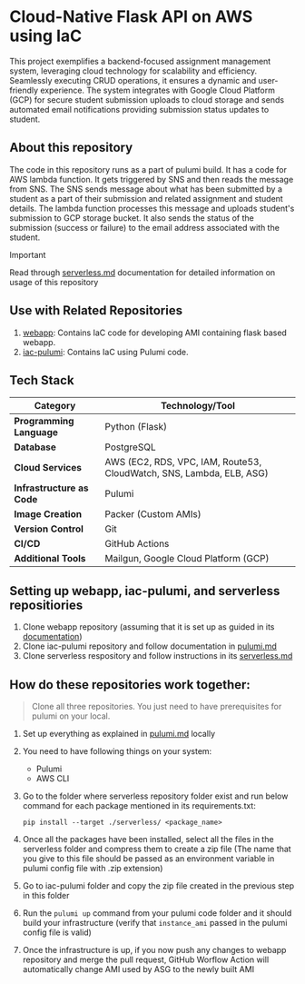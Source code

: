 # Cloud-Native Flask API on AWS using IaC
This project exemplifies a backend-focused assignment management system, leveraging cloud technology for scalability and efficiency. Seamlessly executing CRUD operations, it ensures a dynamic and user-friendly experience. The system integrates with Google Cloud Platform (GCP) for secure student submission uploads to cloud storage and sends automated email notifications providing submission status updates to student.

## About this repository
The code in this repository runs as a part of pulumi build. It has a code for AWS lambda function. It gets triggered by SNS and then reads the message from SNS. The SNS sends message about what has been submitted by a student as a part of their submission and related assignment and student details. The lambda function processes this message and uploads student's submission to GCP storage bucket. It also sends the status of the submission (success or failure) to the email address associated with the student.
> [!IMPORTANT]
> Read through [serverless.md](./serverless.md) documentation for detailed information on usage of this repository


## Use with Related Repositories

1. [webapp](https://github.com/CSYE-6225-Shivani/webapp): Contains IaC code for developing AMI containing flask based webapp.
2. [iac-pulumi](https://github.com/CSYE-6225-Shivani/iac-pulumi): Contains IaC using Pulumi code.


## Tech Stack

| **Category**                 | **Technology/Tool**                                     |
|------------------------------|---------------------------------------------------------|
| **Programming Language**     | Python (Flask)                                           |
| **Database**                 | PostgreSQL                                              |
| **Cloud Services**           | AWS (EC2, RDS, VPC, IAM, Route53, CloudWatch, SNS, Lambda, ELB, ASG) |
| **Infrastructure as Code**   | Pulumi                                                  |
| **Image Creation**           | Packer (Custom AMIs)                                     |
| **Version Control**          | Git                                                     |
| **CI/CD**                    | GitHub Actions                                          |
| **Additional Tools**         | Mailgun, Google Cloud Platform (GCP)                     |


## Setting up webapp, iac-pulumi, and serverless repositiories
1. Clone webapp repository (assuming that it is set up as guided in its [documentation](https://github.com/CSYE-6225-Shivani/webapp/blob/main/webapp.md))
2. Clone iac-pulumi repository and follow documentation in [pulumi.md](https://github.com/CSYE-6225-Shivani/iac-pulumi/blob/main/pulumi.md)
3. Clone serverless respository and follow instructions in its [serverless.md](./serverless.md)

## How do these repositories work together:
> Clone all three repositories. You just need to have prerequisites for pulumi on your local.

1. Set up everything as explained in [pulumi.md](https://github.com/CSYE-6225-Shivani/iac-pulumi/blob/main/pulumi.md) locally
2. You need to have following things on your system:
     - Pulumi
     - AWS CLI
3. Go to the folder where serverless repository folder exist and run below command for each package mentioned in its requirements.txt:
    
       pip install --target ./serverless/ <package_name>
4. Once all the packages have been installed, select all the files in the serverless folder and compress them to create a zip file (The name that you give to this file should be passed as an environment variable in pulumi config file with .zip extension)

5. Go to iac-pulumi folder and copy the zip file created in the previous step in this folder

6. Run the `pulumi up` command from your pulumi code folder and it should build your infrastructure (verify that `instance_ami` passed in the pulumi config file is valid)

7. Once the infrastructure is up, if you now push any changes to webapp repository and merge the pull request, GitHub Worflow Action will automatically change AMI used by ASG to the newly built AMI